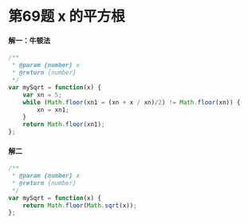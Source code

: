 # 第69题 x 的平方根

#### 解一：牛顿法

```javascript
/**
 * @param {number} x
 * @return {number}
 */
var mySqrt = function(x) {
    var xn = 5;
    while (Math.floor(xn1 = (xn + x / xn)/2) != Math.floor(xn)) {
        xn = xn1;
    }
    return Math.floor(xn1);
};
```



#### 解二

```javascript
/**
 * @param {number} x
 * @return {number}
 */
var mySqrt = function(x) {
    return Math.floor(Math.sqrt(x));
};
```